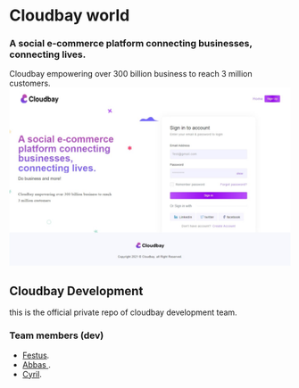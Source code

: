 # Cloudbay world
### A social e-commerce platform connecting businesses, connecting lives.

Cloudbay empowering over 300 billion business to reach 3 million customers.
![one](screenshot.jpeg)

## Cloudbay Development 
this is the official private repo of cloudbay development team.

### Team members (dev)
- [Festus](https://github.com/festgo12).
- [Abbas ](https://github.com/).
- [Cyril](https://github.com/).